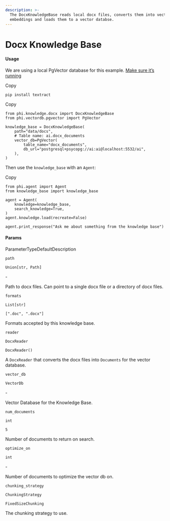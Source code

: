 ```yaml
---
description: >-
  The DocxKnowledgeBase reads local docx files, converts them into vector
  embeddings and loads them to a vector databse.
---
```


# Docx Knowledge Base

#### Usage <a href="#usage" id="usage"></a>

We are using a local PgVector database for this example. [Make sure it’s running](https://docs.phidata.com/vectordb/pgvector)

Copy

```
pip install textract
```

Copy

```
from phi.knowledge.docx import DocxKnowledgeBase
from phi.vectordb.pgvector import PgVector

knowledge_base = DocxKnowledgeBase(
    path="data/docs",
    # Table name: ai.docx_documents
    vector_db=PgVector(
        table_name="docx_documents",
        db_url="postgresql+psycopg://ai:ai@localhost:5532/ai",
    ),
)
```

Then use the `knowledge_base` with an `Agent`:

Copy

```
from phi.agent import Agent
from knowledge_base import knowledge_base

agent = Agent(
    knowledge=knowledge_base,
    search_knowledge=True,
)
agent.knowledge.load(recreate=False)

agent.print_response("Ask me about something from the knowledge base")
```

#### [​](https://docs.phidata.com/knowledge/docx#params)Params <a href="#params" id="params"></a>

ParameterTypeDefaultDescription

`path`

`Union[str, Path]`

\-

Path to docx files. Can point to a single docx file or a directory of docx files.

`formats`

`List[str]`

`[".doc", ".docx"]`

Formats accepted by this knowledge base.

`reader`

`DocxReader`

`DocxReader()`

A `DocxReader` that converts the docx files into `Documents` for the vector database.

`vector_db`

`VectorDb`

\-

Vector Database for the Knowledge Base.

`num_documents`

`int`

`5`

Number of documents to return on search.

`optimize_on`

`int`

\-

Number of documents to optimize the vector db on.

`chunking_strategy`

`ChunkingStrategy`

`FixedSizeChunking`

The chunking strategy to use.

[\
](https://axidata.gitbook.io/axidata/documentation/knowledge/csv-url-knowledge-base)
